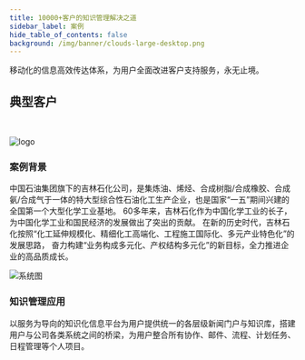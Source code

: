 ```yaml
---
title: 10000+客户的知识管理解决之道
sidebar_label: 案例
hide_table_of_contents: false
background: /img/banner/clouds-large-desktop.png
---
```


移动化的信息高效传达体系，为用户全面改进客户支持服务，永无止境。

## 典型客户

<br/>

![logo](/assets/workflow/logo-jlsh.png)
### 案例背景

中国石油集团旗下的吉林石化公司，是集炼油、烯烃、合成树脂/合成橡胶、合成氨/合成气于一体的特大型综合性石油化工生产企业，也是国家“一五”期间兴建的全国第一个大型化学工业基地。 60多年来，吉林石化作为中国化学工业的长子，为中国化学工业和国民经济的发展做出了突出的贡献。 在新的历史时代，吉林石化按照“化工延伸规模化、精细化工高端化、工程施工国际化、多元产业特色化”的发展思路， 奋力构建“业务构成多元化、产权结构多元化”的新目标，全力推进企业的高品质成长。

![系统图](/assets/workflow/frontpage_jlsh.jpg)

### 知识管理应用

以服务为导向的知识化信息平台为用户提供统一的各层级新闻门户与知识库，搭建用户与公司各类系统之间的桥梁，为用户整合所有协作、邮件、流程、计划任务、日程管理等个人项目。